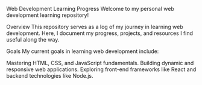Web Development Learning Progress
Welcome to my personal web development learning repository!

Overview
This repository serves as a log of my journey in learning web development. Here, I document my progress, projects, and resources I find useful along the way.

Goals
My current goals in learning web development include:

Mastering HTML, CSS, and JavaScript fundamentals.
Building dynamic and responsive web applications.
Exploring front-end frameworks like React and backend technologies like Node.js.
